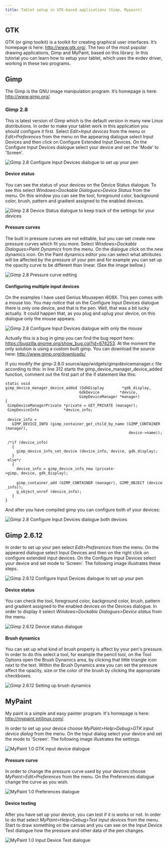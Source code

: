 ```yaml
---
title: Tablet setup in GTK-based applications (Gimp, Mypaint)
---
```

GTK
---

GTK (or gimp toolkit) is a toolkit for creating graphical user
interfaces. It’s homepage is here: <http://www.gtk.org/>. The two of the
most popular drawing applications, Gimp and MyPaint, based on this
library. In this tutorial you can learn how to setup your tablet, which
uses the evdev driver, working in these two programs.

Gimp
----

The Gimp is the GNU image manipulation program. It’s homepage is here:
<http://www.gimp.org/>.

### Gimp 2.8

This is latest version of Gimp which is the default version in many new
Linux distributions. In order to make your tablet work in this
application you should configure it first. Select *Edit\>Input devices*
from the menu or *Edit\>Preferences* from the menu on the appearing
dialogue select Input Devices and then click on Configure Extended Input
Devices. On the Configure Input Devices dialogue select your device and
set the 'Mode' to 'Screen'.

![Gimp 2.8 Configure Input Devices dialogue to set up your
pen](w_gimp28lucky.png "Gimp 2.8 Configure Input Devices dialogue to set up your pen")

#### Device status

You can see the status of your devices on the Device Status dialogue. To
see this select *Windows\>Dockable Dialogues\>Device Status* from the
menu. On this window you can see the tool, foreground color, background
color, brush, pattern and gradient assigned to the enabled devices.

![Gimp 2.8 Device Status dialogue to keep track of the settings for your
devices](w_gimp28devstatus.png "Gimp 2.8 Device Status dialogue to keep track of the settings for your devices")

#### Pressure curves

The built in pressure curves are not editable, but you can set create
new pressure curves which fit you more. Select *Windows\>Dockable
Dialogues\>Paint Dynamics* from the menu. On the dialogue click on the
new dynamics icon. On the Paint dynamics editor you can select what
attributes will be affected by the pressure of your pen and for example
you can set up the opacity curve to be different than linear. (See the
image bellow.)

![Gimp 2.8 Pressure curve
editing](w_gimp28devcurve.png "Gimp 2.8 Pressure curve editing")

#### Configuring multiple input devices

On the examples I have used Genius Mousepen i608X. This pen comes with a
mouse too. You may notice that on the Configure Input Devices dialogue
there is only one device, and that is the pen. Well, that was a bit
lucky actually. It could happen that, as you plug and uplug your device,
on this dialogue only the mouse appears.

![Gimp 2.8 Configure Input Devices dialogue with only the
mouse](w_gimp28wrong.png "Gimp 2.8 Configure Input Devices dialogue with only the mouse")

Actually this is a bug in gimp you can find the bug report here:
<https://bugzilla.gnome.org/show_bug.cgi?id=674253>. At the moment the
only solution is using a custom built gimp. You can download the source
here: <http://www.gimp.org/downloads/>

If you modify the gimp-2.8.0 source/app/widgets/gimpdevicemanager.c file
according to this: in line 312 starts the
gimp\_device\_manager\_device\_added function, comment out the first
part of the if statement like this:

`static void`\
`gimp_device_manager_device_added (GdkDisplay        *gdk_display,`\
`                                 GdkDevice         *device,`\
`                                 GimpDeviceManager *manager)`\
`{`\
` GimpDeviceManagerPrivate *private = GET_PRIVATE (manager);`\
` GimpDeviceInfo           *device_info;`\
\
` device_info =`\
`   GIMP_DEVICE_INFO (gimp_container_get_child_by_name (GIMP_CONTAINER (manager),`\
`                                                       device->name));`\
\
` /*if (device_info)`\
`   {`\
`     gimp_device_info_set_device (device_info, device, gdk_display);`\
`   }`\
` else*/`\
`   {`\
`     device_info = gimp_device_info_new (private->gimp, device, gdk_display);`\
\
`     gimp_container_add (GIMP_CONTAINER (manager), GIMP_OBJECT (device_info));`\
`     g_object_unref (device_info);`\
`   }`\
`}`

And after you have compiled gimp you can configure both of your devices:

![Gimp 2.8 Configure Input Devices dialogue both
devices](w_gimp28good.png "Gimp 2.8 Configure Input Devices dialogue both devices")

Gimp 2.6.12
-----------

In order to set up your pen select *Edit\>Preferences* from the menu. On
the appeared dialogue select Input Devices and then on the right click
on configure extended input devices. On the Configure Input Devices
select your device and set mode to 'Screen'. The following image
illustrates these steps.

![Gimp 2.6.12 Configure Input Devices dialogue to set up your
pen](w_gimp2612inputdev.png "Gimp 2.6.12 Configure Input Devices dialogue to set up your pen")

#### Device status

You can check the tool, foreground color, background color, brush,
pattern and gradient assigned to the enabled devices on the Devices
dialogue. In order to display it select *Windows\>Dockable
Dialogues\>Device status* from the menu.

![Gimp 2.6.12 Device status
dialogue](w_gimp2612devicestatus.png "Gimp 2.6.12 Device status dialogue")

#### Brush dynamics

You can set up what kind of brush property is affect by your pen's
pressure. In order to do this select a tool, for example the pencil
tool, on the Tool Options open the Brush Dynamics area, by clicking that
little triangle icon next to the text. Within the Brush Dynamics area
you can set the pressure affect the opacity, size or the color of the
brush by clicking the appropriate checkboxes.

![Gimp 2.6.12 Setting up brush
dynamics](w_gimp2612brushdynamics.png "Gimp 2.6.12 Setting up brush dynamics")

MyPaint
-------

My paint is a simple and easy painter program. It's homepage is here:
<http://mypaint.intilinux.com/>.

In order to set up your device choose *MyPaint\>Help\>Debug\>GTK input
device dialog* from the menu. On the Input dialog select your device and
set the mode to 'Screen'. The following image illustrates the settings.

![MyPaint 1.0 GTK input device
dialogue](w_mypaint_setup.png "MyPaint 1.0 GTK input device dialogue")

#### Pressure curve

In order to change the pressure curve used by your devices choose
*MyPaint\>Edit\>Preferences* from the menu. On the Preferences dialogue
change the curve as you wish.

![MyPaint 1.0 Preferences
dialogue](w_mypaint_curve.png "MyPaint 1.0 Preferences dialogue")

#### Device testing

After you have set up your device, you can test if it is works or not.
In order to do that select *MyPaint\>Help\>Debug\>Test input devices*
from the menu. Start to draw something on the canvas and you can see on
the Input Device Test dialogue how the pressure and other data of the
pen changes.

![MyPaint 1.0 Input Device Test
dialogue](w_mypaintdevicetest.png "MyPaint 1.0 Input Device Test dialogue")

